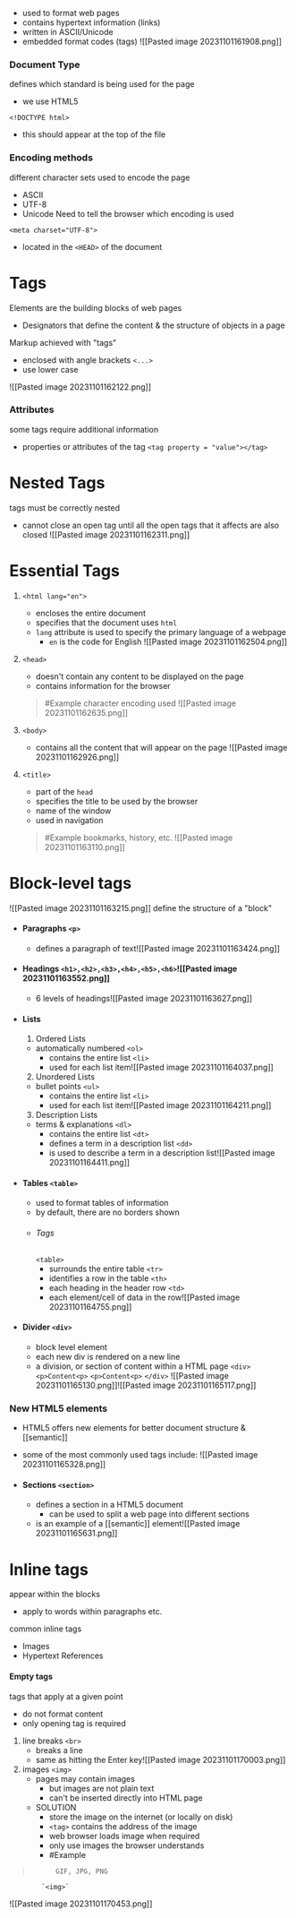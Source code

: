 - used to format web pages
- contains hypertext information (links)
- written in ASCII/Unicode
- embedded format codes (tags)
![[Pasted image 20231101161908.png]]

### Document Type
defines which standard is being used for the page
- we use HTML5

`<!DOCTYPE html>`
- this should appear at the top of the file

### Encoding methods
different character sets used to encode the page
- ASCII
- UTF-8
- Unicode
Need to tell the browser which encoding is used

`<meta charset="UTF-8">`
- located in the `<HEAD>` of the document

# Tags
Elements are the building blocks of web pages
- Designators that define the content & the structure of objects in a page

Markup achieved with "tags"
- enclosed with angle brackets `<...>`
- use lower case

![[Pasted image 20231101162122.png]]

### Attributes
some tags require additional information
- properties or attributes of the tag
`<tag property = "value"></tag>`

# Nested Tags
tags must be correctly nested
- cannot close an open tag until all the open tags that it affects are also closed
![[Pasted image 20231101162311.png]]

# Essential Tags
1. `<html lang="en">`
	- encloses the entire document
	- specifies that the document uses `html`
	- `lang` attribute is used to specify the primary language of a webpage
		- `en` is the code for English
![[Pasted image 20231101162504.png]]
2. `<head>`
	- doesn't contain any content to be displayed on the page	
	- contains information for the browser
	>	#Example 
	>	character encoding used
![[Pasted image 20231101162635.png]]

3. `<body>`
	- contains all the content that will appear on the page
![[Pasted image 20231101162926.png]]

4. `<title>`
	- part of the `head`
	- specifies the title to be used by the browser
	- name of the window
	- used in navigation
	>	#Example 
	>	bookmarks, history, etc.
![[Pasted image 20231101163110.png]]

# Block-level tags
![[Pasted image 20231101163215.png]]
define the structure of a "block"
- #### Paragraphs `<p>`
	- defines a paragraph of text![[Pasted image 20231101163424.png]]

- #### Headings `<h1>,<h2>,<h3>,<h4>,<h5>,<h6>`![[Pasted image 20231101163552.png]]
	- 6 levels of headings![[Pasted image 20231101163627.png]]
- #### Lists
	1. Ordered Lists 
	- automatically numbered
		`<ol>`
		- contains the entire list
		`<li>`
		- used for each list item![[Pasted image 20231101164037.png]]
	2. Unordered Lists
	- bullet points
		`<ul>`
		- contains the entire list
		`<li>`
		- used for each list item![[Pasted image 20231101164211.png]]
	3. Description Lists
	- terms & explanations
		`<dl>`
		- contains the entire list
		`<dt>`
		- defines a term in a description list
		`<dd>`	
		- is used to describe a term in a description list![[Pasted image 20231101164411.png]]
- #### Tables `<table>`
	- used to format tables of information
	- by default, there are no borders shown
	- ###### Tags
		`<table>`
		- surrounds the entire table
		`<tr>`
		- identifies a row in the table
		`<th>`
		- each heading in the header row
		`<td>`
		- each element/cell of data in the row![[Pasted image 20231101164755.png]]
- #### Divider `<div>`
	- block level element
	- each new div is rendered on a new line
	- a division, or section of content within a HTML page
		`<div>`
			`<p>Content<p>`
			`<p>Content<p>`
		`</div>`
		![[Pasted image 20231101165130.png]]![[Pasted image 20231101165117.png]]

### New HTML5 elements
- HTML5 offers new elements for better document structure & [[semantic]]
- some of the most commonly used tags include:
![[Pasted image 20231101165328.png]]

- #### Sections `<section>`
	- defines a section in a HTML5 document
		- can be used to split a web page into different sections
	- is an example of a [[semantic]] element![[Pasted image 20231101165631.png]]

# Inline tags
appear within the blocks
- apply to words within paragraphs etc.

common inline tags
- Images
- Hypertext References

#### Empty tags
tags that apply at a given point
- do not format content
- only opening tag is required

1. line breaks `<br>`
	- breaks a line
	- same as hitting the Enter key![[Pasted image 20231101170003.png]]
2. images `<img>`
	- pages may contain images
		- but images are not plain text
		- can't be inserted directly into HTML page
	- SOLUTION
		- store the image on the internet (or locally on disk)
		- `<tag>` contains the address of the image
		- web browser loads image when required
		- only use images the browser understands
		- #Example 
> 			GIF, JPG, PNG

			`<img>`
						
![[Pasted image 20231101170453.png]]